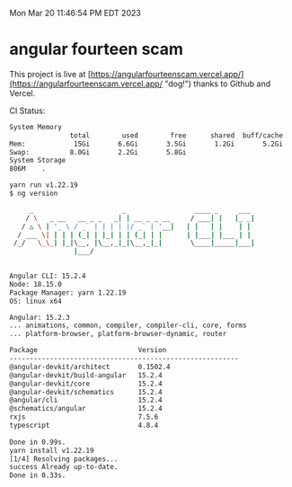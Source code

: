 Mon Mar 20 11:46:54 PM EDT 2023

# angular fourteen scam


This project is live at [https://angularfourteenscam.vercel.app/](https://angularfourteenscam.vercel.app/ "dog!") thanks to Github and Vercel.

CI Status: 

```bash
System Memory
               total        used        free      shared  buff/cache   available
Mem:            15Gi       6.6Gi       3.5Gi       1.2Gi       5.2Gi       7.2Gi
Swap:          8.0Gi       2.2Gi       5.8Gi
System Storage
806M	.
```
```bash
yarn run v1.22.19
$ ng version

     _                      _                 ____ _     ___
    / \   _ __   __ _ _   _| | __ _ _ __     / ___| |   |_ _|
   / △ \ | '_ \ / _` | | | | |/ _` | '__|   | |   | |    | |
  / ___ \| | | | (_| | |_| | | (_| | |      | |___| |___ | |
 /_/   \_\_| |_|\__, |\__,_|_|\__,_|_|       \____|_____|___|
                |___/
    

Angular CLI: 15.2.4
Node: 18.15.0
Package Manager: yarn 1.22.19
OS: linux x64

Angular: 15.2.3
... animations, common, compiler, compiler-cli, core, forms
... platform-browser, platform-browser-dynamic, router

Package                         Version
---------------------------------------------------------
@angular-devkit/architect       0.1502.4
@angular-devkit/build-angular   15.2.4
@angular-devkit/core            15.2.4
@angular-devkit/schematics      15.2.4
@angular/cli                    15.2.4
@schematics/angular             15.2.4
rxjs                            7.5.6
typescript                      4.8.4
    
Done in 0.99s.
yarn install v1.22.19
[1/4] Resolving packages...
success Already up-to-date.
Done in 0.33s.
```
